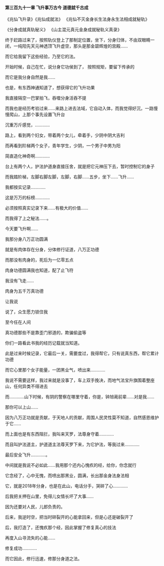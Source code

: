 #### 第三百九十一章 飞升事万古今 道德就千古成

《兆仙飞升录》《兆仙成就法》
《兆仙不灭金身长生法身永生法相成就秘轨》

《分身成就真轨秘义》
《山主混元真元金身成就秘轨义真录》

终于赶路过来了，按照轨仪登上了那制定位置，坐下，分身归体，不由双眼睛一闭，一纯阳先天元神透顶飞升虚空，那头是那金碧辉煌的宫殿……


而它给我留下这些经验，乃至它的法。

开始时候，自己在忙，说分身它功侯到了，
按照规矩，要留下传承的

而它是我分身自然是我……

也是，有东西神通知道了，想获得它的飞升功果

我直接隔空一巴掌拍飞，吞噬分身活吞不提

而我也是经历考验过来……来路上进去法域，它自动入体，而我觉得好沉，一路慢慢爬山，上那个事先设置飞升台


沉重万斤感觉，…………

路上，看到两个妇女，带着两个女儿，牵着手，少阴中阴大吉利

而再看到阶梯两个女子，青年学生，少阴，一个男子中男为阳

简直造化神奇啊…………

台上有两个人，护法护道身直接压舍，就是把它元神压下去，暂时控制它的身子

而我踏阶梯，左脚右脚左脚，左脚，右脚……五步，坐下……飞升……

我都按实记录…………

这是万万的标榜…………

必须按照真实记录下来……有极大的价值……


而我得了上之秘法……。


今天要飞升啊……

我那分身八万正功圆满

就是有肉体存在分身，分体修行证道，八万正功德

而那没有肉身的，死后为一亿零五点

肉身功德圆满我也知道，配了止飞符

我没有飞走……

肉身为五千万真功德

让我说

说了，众生愿力锁住我

至今任在人间

真功德那些不是靠歪门邪道的，欺骗偷盗等


你们一路看此书我的经历记载就当知道。

此是过来时候记录，它最后一关，需要度过，我得帮它，只有说真东西，帮它累计功德

而它心里那个女子能量，一团黑业气，喷出来…………

我说不需要这样，我过来就是没事了，车上双手挽决，而地气法宝升旗围着整座山，任何异类不得进去

而…………山下时候，有阴的警察在哪里守着，你是，钟旭蔺前辈……对是我……

那你可以上山……

因为八万正功就是贡献，于天地人的贡献，周围人民灵性莫不知道，自然感恩维护于它……

而上面也是有东西阻拦，我叫来天罗，法尊身守着…………

而且叫护法道主，护道道主法尊天罗下来，为它护法，等我过来…………

最后安全飞升…………。

中间就是我说不必如此……我用那个还内心愧疚的经，给你，你念就行

它念经了，心中无愧，而喷出那黑业，圆满，长出那金身法身法相

它，就是2018年分身，也是在此山，电话分手，哭碎了心…………

后我把关押在山里，免得儿女情长坏了大事……

因为还要对人民，儿郎负责的。


后来，我逆时空，把当时碎裂开的心能拿回来，但是心还是破裂开了

后，我打造了，还愧疚那个经，因此掌握了修复真心的技法

再度入山寻流失的心能……

修复成功…………

而它因此，修行迅速，修那分身道之法。

